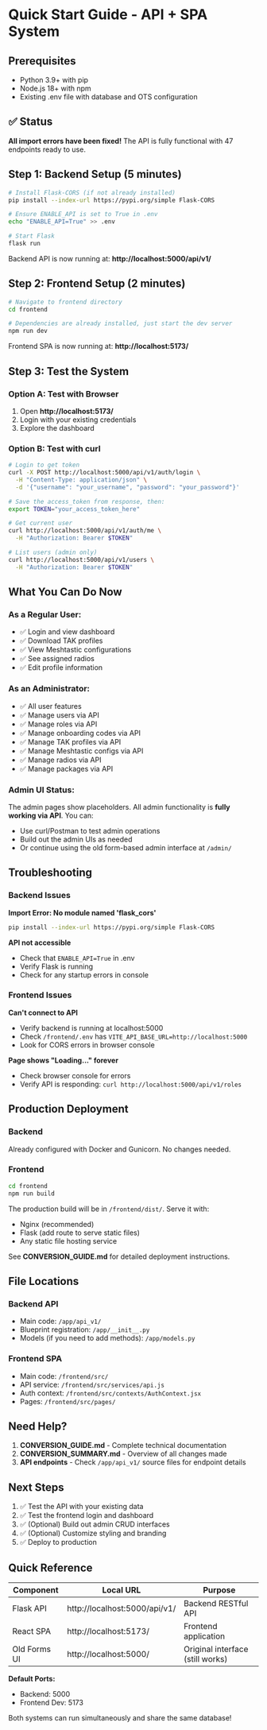 # Quick Start Guide - API + SPA System

## Prerequisites

- Python 3.9+ with pip
- Node.js 18+ with npm
- Existing .env file with database and OTS configuration

## ✅ Status

**All import errors have been fixed!** The API is fully functional with 47 endpoints ready to use.

## Step 1: Backend Setup (5 minutes)

```bash
# Install Flask-CORS (if not already installed)
pip install --index-url https://pypi.org/simple Flask-CORS

# Ensure ENABLE_API is set to True in .env
echo "ENABLE_API=True" >> .env

# Start Flask
flask run
```

Backend API is now running at: **http://localhost:5000/api/v1/**

## Step 2: Frontend Setup (2 minutes)

```bash
# Navigate to frontend directory
cd frontend

# Dependencies are already installed, just start the dev server
npm run dev
```

Frontend SPA is now running at: **http://localhost:5173/**

## Step 3: Test the System

### Option A: Test with Browser

1. Open **http://localhost:5173/**
2. Login with your existing credentials
3. Explore the dashboard

### Option B: Test with curl

```bash
# Login to get token
curl -X POST http://localhost:5000/api/v1/auth/login \
  -H "Content-Type: application/json" \
  -d '{"username": "your_username", "password": "your_password"}'

# Save the access_token from response, then:
export TOKEN="your_access_token_here"

# Get current user
curl http://localhost:5000/api/v1/auth/me \
  -H "Authorization: Bearer $TOKEN"

# List users (admin only)
curl http://localhost:5000/api/v1/users \
  -H "Authorization: Bearer $TOKEN"
```

## What You Can Do Now

### As a Regular User:
- ✅ Login and view dashboard
- ✅ Download TAK profiles
- ✅ View Meshtastic configurations
- ✅ See assigned radios
- ✅ Edit profile information

### As an Administrator:
- ✅ All user features
- ✅ Manage users via API
- ✅ Manage roles via API
- ✅ Manage onboarding codes via API
- ✅ Manage TAK profiles via API
- ✅ Manage Meshtastic configs via API
- ✅ Manage radios via API
- ✅ Manage packages via API

### Admin UI Status:
The admin pages show placeholders. All admin functionality is **fully working via API**. You can:
- Use curl/Postman to test admin operations
- Build out the admin UIs as needed
- Or continue using the old form-based admin interface at `/admin/`

## Troubleshooting

### Backend Issues

**Import Error: No module named 'flask_cors'**
```bash
pip install --index-url https://pypi.org/simple Flask-CORS
```

**API not accessible**
- Check that `ENABLE_API=True` in .env
- Verify Flask is running
- Check for any startup errors in console

### Frontend Issues

**Can't connect to API**
- Verify backend is running at localhost:5000
- Check `/frontend/.env` has `VITE_API_BASE_URL=http://localhost:5000`
- Look for CORS errors in browser console

**Page shows "Loading..." forever**
- Check browser console for errors
- Verify API is responding: `curl http://localhost:5000/api/v1/roles`

## Production Deployment

### Backend
Already configured with Docker and Gunicorn. No changes needed.

### Frontend
```bash
cd frontend
npm run build
```

The production build will be in `/frontend/dist/`. Serve it with:
- Nginx (recommended)
- Flask (add route to serve static files)
- Any static file hosting service

See **CONVERSION_GUIDE.md** for detailed deployment instructions.

## File Locations

### Backend API
- Main code: `/app/api_v1/`
- Blueprint registration: `/app/__init__.py`
- Models (if you need to add methods): `/app/models.py`

### Frontend SPA
- Main code: `/frontend/src/`
- API service: `/frontend/src/services/api.js`
- Auth context: `/frontend/src/contexts/AuthContext.jsx`
- Pages: `/frontend/src/pages/`

## Need Help?

1. **CONVERSION_GUIDE.md** - Complete technical documentation
2. **CONVERSION_SUMMARY.md** - Overview of all changes made
3. **API endpoints** - Check `/app/api_v1/` source files for endpoint details

## Next Steps

1. ✅ Test the API with your existing data
2. ✅ Test the frontend login and dashboard
3. ✅ (Optional) Build out admin CRUD interfaces
4. ✅ (Optional) Customize styling and branding
5. ✅ Deploy to production

## Quick Reference

| Component | Local URL | Purpose |
|-----------|-----------|---------|
| Flask API | http://localhost:5000/api/v1/ | Backend RESTful API |
| React SPA | http://localhost:5173/ | Frontend application |
| Old Forms UI | http://localhost:5000/ | Original interface (still works) |

**Default Ports:**
- Backend: 5000
- Frontend Dev: 5173

Both systems can run simultaneously and share the same database!
